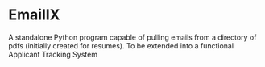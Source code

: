 # EmailIX
A standalone Python program capable of pulling emails from a directory of pdfs (initially created for resumes). To be extended into a functional Applicant Tracking System
